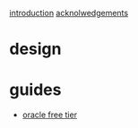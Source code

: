 [introduction](./introduction.md)
[acknolwedgements](./ack.md)

# design

# guides

- [oracle free tier](./guides/oracle.md)
